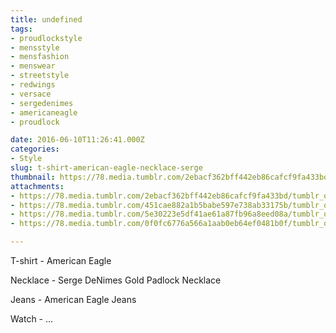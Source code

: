 ```yaml
---
title: undefined
tags:
- proudlockstyle
- mensstyle
- mensfashion
- menswear
- streetstyle
- redwings
- versace
- sergedenimes
- americaneagle
- proudlock

date: 2016-06-10T11:26:41.000Z
categories:
- Style
slug: t-shirt-american-eagle-necklace-serge
thumbnail: https://78.media.tumblr.com/2ebacf362bff442eb86cafcf9fa433bd/tumblr_o8jzex4OtT1rhrm24o1_540.jpg
attachments:
- https://78.media.tumblr.com/2ebacf362bff442eb86cafcf9fa433bd/tumblr_o8jzex4OtT1rhrm24o1_1280.jpg
- https://78.media.tumblr.com/451cae882a1b5babe597e738ab33175b/tumblr_o8jzex4OtT1rhrm24o2_1280.jpg
- https://78.media.tumblr.com/5e30223e5df41ae61a87fb96a8eed08a/tumblr_o8jzex4OtT1rhrm24o3_1280.jpg
- https://78.media.tumblr.com/0f0fc6776a566a1aab0eb64ef0481b0f/tumblr_o8jzex4OtT1rhrm24o4_1280.jpg

---
```


T-shirt -  American Eagle 

  Necklace -  Serge DeNimes Gold Padlock Necklace 

  Jeans -  American Eagle Jeans 

  Watch - ...
